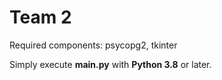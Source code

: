 # Team 2

Required components: psycopg2, tkinter

Simply execute **main.py** with **Python 3.8** or later.
